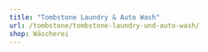 ```yaml
---
title: "Tombstone Laundry & Auto Wash"
url: /tombstone/tombstone-laundry-und-auto-wash/
shop: Wäscherei
---
```

